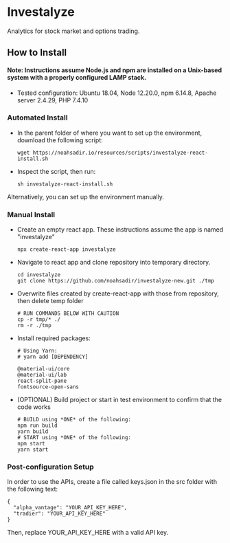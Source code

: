 # Investalyze
Analytics for stock market and options trading.

## How to Install

#### Note: Instructions assume Node.js and npm are installed on a Unix-based system with a properly configured LAMP stack.
 - Tested configuration: Ubuntu 18.04, Node 12.20.0, npm 6.14.8, Apache server 2.4.29, PHP 7.4.10

### Automated Install
 - In the parent folder of where you want to set up the environment, download the following script:
   ```
   wget https://noahsadir.io/resources/scripts/investalyze-react-install.sh
   ```
 - Inspect the script, then run:
   ```
   sh investalyze-react-install.sh
   ```
Alternatively, you can set up the environment manually.

### Manual Install
- Create an empty react app. These instructions assume the app is named "investalyze"
  ```
  npx create-react-app investalyze
  ```
- Navigate to react app and clone repository into temporary directory.
  ```
  cd investalyze
  git clone https://github.com/noahsadir/investalyze-new.git ./tmp
  ```
- Overwrite files created by create-react-app with those from repository, then delete temp folder
  ```
  # RUN COMMANDS BELOW WITH CAUTION
  cp -r tmp/* ./
  rm -r ./tmp
  ```
- Install required packages:
  ```
  # Using Yarn:
  # yarn add [DEPENDENCY]

  @material-ui/core
  @material-ui/lab
  react-split-pane
  fontsource-open-sans
  ```
- (OPTIONAL) Build project or start in test environment to confirm that the code works
  ```
  # BUILD using *ONE* of the following:
  npm run build
  yarn build
  # START using *ONE* of the following:
  npm start
  yarn start
  ```

### Post-configuration Setup

In order to use the APIs, create a file called keys.json in the src folder with the following text:
```
{
  "alpha_vantage": "YOUR_API_KEY_HERE",
  "tradier": "YOUR_API_KEY_HERE"
}
```
Then, replace YOUR_API_KEY_HERE with a valid API key.
